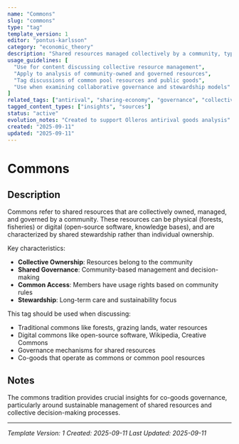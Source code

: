 ```yaml
---
name: "Commons"
slug: "commons"
type: "tag"
template_version: 1
editor: "pontus-karlsson"
category: "economic_theory"
description: "Shared resources managed collectively by a community, typically involving common ownership and collaborative governance"
usage_guidelines: [
  "Use for content discussing collective resource management",
  "Apply to analysis of community-owned and governed resources",
  "Tag discussions of common pool resources and public goods",
  "Use when examining collaborative governance and stewardship models"
]
related_tags: ["antirival", "sharing-economy", "governance", "collective-action"]
tagged_content_types: ["insights", "sources"]
status: "active"
evolution_notes: "Created to support Olleros antirival goods analysis"
created: "2025-09-11"
updated: "2025-09-11"
---
```


# Commons

## Description
Commons refer to shared resources that are collectively owned, managed, and governed by a community. These resources can be physical (forests, fisheries) or digital (open-source software, knowledge bases), and are characterized by shared stewardship rather than individual ownership.

Key characteristics:
- **Collective Ownership**: Resources belong to the community
- **Shared Governance**: Community-based management and decision-making
- **Common Access**: Members have usage rights based on community rules
- **Stewardship**: Long-term care and sustainability focus

This tag should be used when discussing:
- Traditional commons like forests, grazing lands, water resources
- Digital commons like open-source software, Wikipedia, Creative Commons
- Governance mechanisms for shared resources
- Co-goods that operate as commons or common pool resources

## Notes
The commons tradition provides crucial insights for co-goods governance, particularly around sustainable management of shared resources and collective decision-making processes.

---
*Template Version: 1*
*Created: 2025-09-11*
*Last Updated: 2025-09-11*